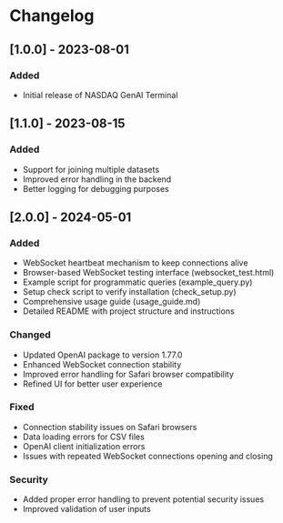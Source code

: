# Changelog

## [1.0.0] - 2023-08-01

### Added
- Initial release of NASDAQ GenAI Terminal

## [1.1.0] - 2023-08-15

### Added
- Support for joining multiple datasets
- Improved error handling in the backend
- Better logging for debugging purposes

## [2.0.0] - 2024-05-01

### Added
- WebSocket heartbeat mechanism to keep connections alive
- Browser-based WebSocket testing interface (websocket_test.html)
- Example script for programmatic queries (example_query.py)
- Setup check script to verify installation (check_setup.py)
- Comprehensive usage guide (usage_guide.md)
- Detailed README with project structure and instructions

### Changed
- Updated OpenAI package to version 1.77.0
- Enhanced WebSocket connection stability
- Improved error handling for Safari browser compatibility
- Refined UI for better user experience

### Fixed
- Connection stability issues on Safari browsers
- Data loading errors for CSV files
- OpenAI client initialization errors
- Issues with repeated WebSocket connections opening and closing

### Security
- Added proper error handling to prevent potential security issues
- Improved validation of user inputs 